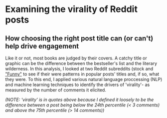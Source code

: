 # Examining the virality of Reddit posts
## How choosing the right post title can (or can't) help drive engagement

Like it or not, most books are judged by their covers. A catchy title or graphic can be the difference between the bestseller's list and the literary wilderness. In this analysis, I looked at two Reddit subreddits (stock and ["Funny"](https://www.reddit.com/r/funny/) to see if their were patterns in popular posts' titles and, if so, what they were. To this end, I applied various natural language proccessing (NLP) and machine learning techniques to identify the drivers of 'virality'- as measured by the number of comments it elicited.

*(NOTE: 'virality' is in quotes above because I defined it loosely to be the difference between a post being below the 24th percentile (< 3 comments) and above the 75th percentile (> 14 comments))*
